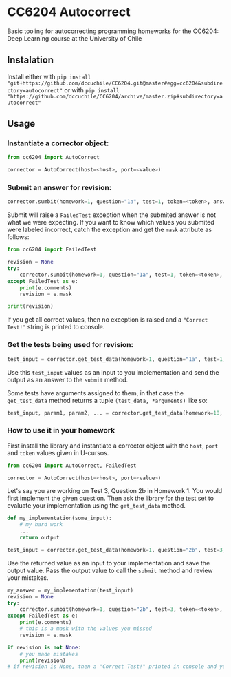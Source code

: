 # CC6204 Autocorrect

Basic tooling for autocorrecting programming homeworks for the CC6204: Deep Learning course at the University of Chile

## Instalation

Install either with
`pip install "git+https://github.com/dccuchile/CC6204.git@master#egg=cc6204&subdirectory=autocorrect"`
or with
`pip install "https://github.com/dccuchile/CC6204/archive/master.zip#subdirectory=autocorrect"`

## Usage
### Instantiate a corrector object:
```python
from cc6204 import AutoCorrect

corrector = AutoCorrect(host=<host>, port=<value>)
```

### Submit an answer for revision:
```python
corrector.sumbit(homework=1, question="1a", test=1, token=<token>, answer=...)
```
Submit will raise a `FailedTest` exception when the submited answer is not what we were expecting. If you want to know which values you submited were labeled incorrect, catch the exception and get the `mask` attribute as follows:
```python
from cc6204 import FailedTest

revision = None
try:
    corrector.sumbit(homework=1, question="1a", test=1, token=<token>, answer=...)
except FailedTest as e:
    print(e.comments)
    revision = e.mask

print(revision)
```

If you get all correct values, then no exception is raised and a `"Correct Test!"` string is printed to console.

### Get the tests being used for revision:
```python
test_input = corrector.get_test_data(homework=1, question="1a", test=1, token=<token>)
```
Use this `test_input` values as an input to you implementation and send the output as an answer to the `submit` method.

Some tests have arguments assigned to them, in that case the `get_test_data` method returns a tuple `(test_data, *arguments)` like so:
```python
test_input, param1, param2, ... = corrector.get_test_data(homework=10, question="1z", test=12, token=<token>)
```


### How to use it in your homework

First install the library and instantiate a corrector object with the `host`, `port` and `token` values given in U-cursos.

```python
from cc6204 import AutoCorrect, FailedTest

corrector = AutoCorrect(host=<host>, port=<value>)
```

Let's say you are working on Test 3, Question 2b in Homework 1. You would first implement the given question. Then ask the library for the test set to evaluate your implementation using the `get_test_data` method.
```python
def my_implementation(some_input):
    # my hard work
    ...
    return output

test_input = corrector.get_test_data(homework=1, question="2b", test=3, token=<token>)
```

Use the returned value as an input to your implementation and save the output value. Pass the output value to call the `submit` method and review your mistakes.
```python
my_answer = my_implementation(test_input)
revision = None
try:
    corrector.sumbit(homework=1, question="2b", test=3, token=<token>, answer=my_answer)
except FailedTest as e:
    print(e.comments)
    # this is a mask with the values you missed
    revision = e.mask

if revision is not None:
    # you made mistakes
    print(revision)
# if revision is None, then a "Correct Test!" printed in console and your implementation passed the test
```
